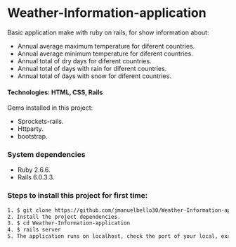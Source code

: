 # Weather-Information-application

Basic application make with ruby on rails, for show information about:
   - Annual average maximum temperature for diferent countries.
   - Annual average minimum temperature for diferent countries.
   - Annual total of dry days for diferent countries.
   - Annual total of days with rain for diferent countries.
   - Annual total of days with snow for diferent countries.

#### Technologies: HTML, CSS, Rails

Gems installed in this project:
   - Sprockets-rails.
   - Httparty.
   - bootstrap.

### System dependencies
   - Ruby 2.6.6.
   - Rails 6.0.3.3.

### Steps to install this project for first time: 

```sh
1. $ git clone https://github.com/jmanuelbello30/Weather-Information-application.git
2. Install the project dependencies.
3. $ cd Weather-Information-application
4. $ rails server 
5. The application runs on localhost, check the port of your local, example: http://localhost:3000/
```

